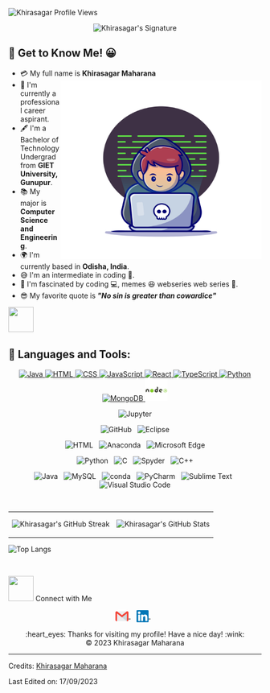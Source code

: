 <p align="left">
  <img src="https://komarev.com/ghpvc/?username=Khirasagar&label=Profile%20views&color=0e75b6&style=flat" alt="Khirasagar Profile Views" />
</p>

<div align="center">
  <img src="https://see.fontimg.com/api/renderfont4/w13o6/eyJyIjoiZnMiLCJoIjoxNTMsInciOjEyNTAsImZzIjoxMjIsImZnYyI6IiMwMDAwMDAiLCJiZ2MiOiIjRkZGRkZGIiwidCI6MX0/SGV5ICEgSSBhbSBLaGlyYXNhZ2Fy/brotherside-signature.png" alt="Khirasagar's Signature" />
</div>

## 👋 Get to Know Me! 😀

- 💳 My full name is **Khirasagar Maharana** <img src="https://github.com/Khirasagar/Khirasagar/blob/main/21004063.jpg" width="400" height="355" align="right" autoplay/>
- 🏫 I'm currently a professional career aspirant.
- 🖋️ I'm a Bachelor of Technology Undergrad from **GIET University, Gunupur**.
- 📚 My major is **Computer Science and Engineering**.
- 🌍 I'm currently based in **Odisha, India**.
- 😅 I'm an intermediate in coding :penguin:.
- 🧐 I'm fascinated by coding 💻, memes 😆 webseries web series 🎥.
- 😎 My favorite quote is **_"No sin is greater than cowardice"_**

<img src="https://media2.giphy.com/media/QssGEmpkyEOhBCb7e1/giphy.gif?cid=ecf05e47a0n3gi1bfqntqmob8g9aid1oyj2wr3ds3mg700bl&rid=giphy.gif" width="50px" height="50px"> 

## 🚀 Languages and Tools:

<p align="center"> 
    <a href="https://www.java.com" target="_blank"> 
      <img src="https://img.icons8.com/color/48/000000/java-coffee-cup-logo.png" alt="Java" height="58px" />
    </a>
    <a href="https://www.w3.org/html/" target="_blank"> 
      <img src="https://img.icons8.com/color/48/000000/html-5.png" alt="HTML" />
    </a> 
    <a href="https://www.w3schools.com/css/" target="_blank"> 
      <img src="https://img.icons8.com/color/48/000000/css3.png" alt="CSS" />
    </a> 
    <a href="https://www.w3schools.com/js/DEFAULT.asp" target="_blank"> 
      <img src="https://img.icons8.com/color/48/000000/javascript.png" alt="JavaScript" />
    </a>
    <a href="https://reactjs.org/" target="_blank"> 
      <img src="https://img.icons8.com/color/48/000000/react-native.png" alt="React" />
    </a>
    <a href="https://www.typescriptlang.org/" target="_blank"> 
      <img src="https://img.icons8.com/color/48/000000/typescript.png" alt="TypeScript" />
    </a>
    <a href="https://www.python.org" target="_blank"> 
      <img src="https://img.icons8.com/color/48/000000/python.png" alt="Python" />
    </a>
    <a href="https://www.mongodb.com/" target="_blank"> 
      <img src="https://img.icons8.com/color/48/000000/mongodb.png" alt="MongoDB" />
    </a>
    <a href="https://nodejs.org" target="_blank" rel="noreferrer"> 
      <img src="https://raw.githubusercontent.com/devicons/devicon/master/icons/nodejs/nodejs-original-wordmark.svg" alt="Node.js" height="45px"/>
    </a>
</p>

<p align="center">
  <img src="https://img.shields.io/badge/jupyter-F3631D.svg?&style=for-the-badge&logo=jupyter&logoColor=white" alt="Jupyter" height="25"/>
</p>

<p align="center">
  <img src="https://camo.githubusercontent.com/202a58d250ff1d21ee70433e0070b55f8fed747f8883c1750742aa791b1ad871/68747470733a2f2f696d672e736869656c64732e696f2f62616467652f2d4769744875622d3035313232413f7374796c653d666c6174266c6f676f3d676974687562" alt="GitHub" height="25"/>  
  &nbsp;
  <img src="https://camo.githubusercontent.com/ec263c8eb4b0c40ad76855b9bc9d1168a715a30d72bb3e4634650c12e2688989/68747470733a2f2f696d672e736869656c64732e696f2f62616467652f2d45636c697073652d3035313232413f7374796c653d666c6174266c6f676f3d65636c697073652d696465266c6f676f436f6c6f723d324332323535" alt="Eclipse" height="25"/>
</p>

<p align="center">
  <img src="https://camo.githubusercontent.com/c8d13e1c596a6726b1da8475a9299fac133f95ef009083b48be01f975a44987e/68747470733a2f2f696d672e736869656c64732e696f2f62616467652f2d48544d4c2d3035313232413f7374796c653d666c6174266c6f676f3d48544d4c35" alt="HTML" height="25"/>
  &nbsp;
  <img src="https://img.shields.io/badge/anaconda-42B029.svg?&style=for-the-badge&logo=anaconda&logoColor=white" alt="Anaconda" height="25"/>
  &nbsp;
  <img src="https://img.shields.io/badge/edge-0078D7.svg?&style=for-the-badge&logo=microsoft-edge&logoColor=white" alt="Microsoft Edge" height="25"/>  
</p>

<p align="center">
  <img src="https://img.shields.io/badge/Python-3776AB?style=for-the-badge&logo=python&logoColor=white" alt="Python" height="25">
  &nbsp;
  <img src="https://img.shields.io/badge/C-00599C?style=for-the-badge&logo=c&logoColor=white" alt="C" height="25">
  &nbsp;
  <img src="https://raw.githubusercontent.com/spyder-ide/spyder/master/branding/logo/spyder_readme_banner.png" alt="Spyder" height="25">
  &nbsp;
  <img src="https://img.shields.io/badge/C%2B%2B-00599C?style=for-the-badge&logo=c%2B%2B&logoColor=white" alt="C++" height="25">
</p>

<p align="center">
  <img src="https://img.shields.io/badge/Java-ED8B00?style=for-the-badge&logo=java&logoColor=white" alt="Java" height="25">
  &nbsp;
  <img src="https://img.shields.io/badge/MySQL-00000F?style=for-the-badge&logo=mysql&logoColor=white" alt="MySQL" height="25">
  &nbsp;
  <img src="https://img.shields.io/badge/conda-342B029.svg?&style=for-the-badge&logo=anaconda&logoColor=white" alt="conda" height="25">
  &nbsp;
  <img src="https://img.shields.io/badge/pycharm-143?style=for-the-badge&logo=pycharm&logoColor=black&color=black&labelColor=green" alt="PyCharm" height="25">
  &nbsp;
  <img src="https://img.shields.io/badge/sublime_text-%23575757.svg?&style=for-the-badge&logo=sublime-text&logoColor=important" alt="Sublime Text" height="25">
  &nbsp;
  <img src="https://img.shields.io/badge/Visual_Studio_Code-0078D4?style=for-the-badge&logo=visual%20studio%20code&logoColor=white" alt="Visual Studio Code" height="25">
</p>

<br>

<table>
  <tr>
    <td>
      <p align="right">
        <img height="100%" src="https://github-readme-streak-stats.herokuapp.com/?user=Khirasagar" alt="Khirasagar's GitHub Streak" />
      </p>
    </td>
    <td>
      <p align="left">
        <img height="100%" src="https://github-readme-stats.vercel.app/api?username=Khirasagar&show_icons=true&locale=en" alt="Khirasagar's GitHub Stats" />
      </p>
    </td>
  </tr>
</table>

![Top Langs](https://github-readme-stats.vercel.app/api/top-langs/?username=Khirasagar&hide=TeX&layout=compact)

<br>

<img src='https://www.iconsdb.com/icons/preview/blue/info-xxl.png' width="50px" height="50px"> Connect with Me

<p align="center">
  <a href="mailto:khirasagar.maharana8100@gmail.com">
    <img align="center" alt="Khirasagar Maharana | Gmail" width="26px" src="https://github.com/SatYu26/SatYu26/blob/master/Assets/Gmail.svg" />
  </a> &nbsp;&nbsp;

  <a href="https://www.linkedin.com/in/khirasagar-maharana-b4485a209/">
    <img align="center" alt="Khirasagar Maharana | Linkedin" width="24px" src="https://github.com/SatYu26/SatYu26/blob/master/Assets/Linkedin.svg" />
  </a> &nbsp;&nbsp;
</p>

<div align="center">
  :heart_eyes: Thanks for visiting my profile! Have a nice day! :wink: <br/>
  &copy; 2023 Khirasagar Maharana
</div>

---

Credits: [Khirasagar Maharana](https://github.com/Khirasagar)

Last Edited on: 17/09/2023
